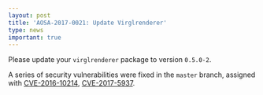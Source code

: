 ```yaml
---
layout: post
title: 'AOSA-2017-0021: Update Virglrenderer'
type: news
important: true
---
```


Please update your `virglrenderer` package to version `0.5.0-2`.

A series of security vulnerabilities were fixed in the `master` branch, assigned with [CVE-2016-10214](https://cve.mitre.org/cgi-bin/cvename.cgi?name=CVE-2016-10124), [CVE-2017-5937](https://cve.mitre.org/cgi-bin/cvename.cgi?name=CVE-2017-5937).